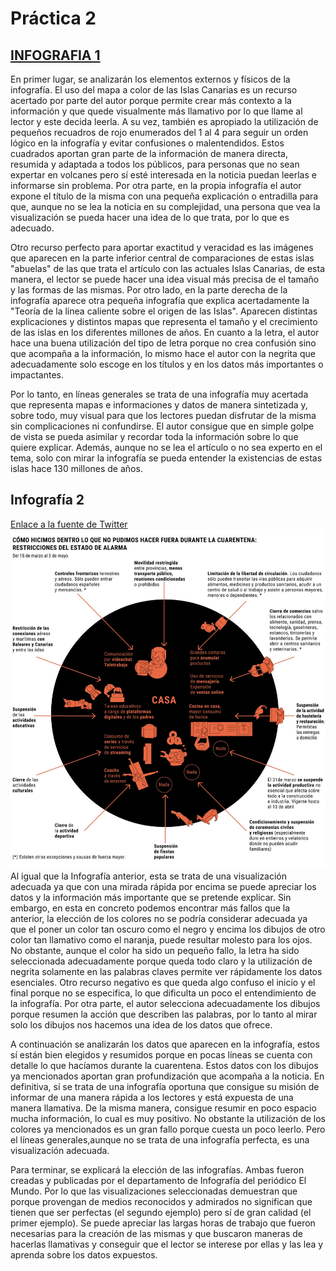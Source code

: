 # Práctica 2
## [INFOGRAFIA 1](https://64.media.tumblr.com/d8aa32550f759e8af7315a3b946ae7d1/028d9187f24eadc7-89/s1280x1920/47b76b379b8d2bada1e72c7036c62a62680a5ce6.png)
En primer lugar, se analizarán los elementos externos y físicos de la infografía. 
El uso del mapa a color de las Islas Canarias es un recurso acertado por parte del 
autor porque permite crear más contexto a la información y que quede visualmente 
más llamativo por lo que llame al lector y este decida leerla. A su vez, también 
es apropiado la utilización de pequeños recuadros de rojo enumerados del 1 al 4 
para seguir un orden lógico en la infografía y evitar confusiones o malentendidos. 
Estos cuadrados aportan gran parte de la información de manera directa, resumida y 
adaptada a todos los públicos, para personas que no sean expertar en volcanes pero 
sí esté interesada en la noticia puedan leerlas e informarse sin problema. Por 
otra parte, en la propia infografía el autor expone el título de la misma con una 
pequeña explicación o entradilla para que, aunque no se lea la noticia en su 
complejidad, una persona que vea la visualización se pueda hacer una idea de lo 
que trata, por lo que es adecuado. 

Otro recurso perfecto para aportar exactitud y veracidad es las imágenes que aparecen en la parte inferior central de 
comparaciones de estas islas "abuelas" de las que trata el artículo con las actuales Islas Canarias, 
de esta manera, el lector se puede hacer una idea visual más precisa de el tamaño y las formas de las mismas. 
Por otro lado, en la parte derecha de la infografía aparece 
otra pequeña infografía que explica acertadamente la "Teoría de la línea caliente 
sobre el origen de las Islas". Aparecen distintas explicaciones y distintos mapas 
que representa el tamaño y el crecimiento de las islas en los diferentes millones 
de años. En cuanto a la letra, el autor hace una buena utilización del tipo de 
letra porque no crea confusión sino que acompaña a la información, lo mismo hace 
el autor con la negrita que adecuadamente solo escoge en los títulos y en los 
datos más importantes o impactantes.

Por lo tanto, en líneas generales se trata de una infografía muy acertada que 
representa mapas e informaciones y datos de manera sintetizada y, sobre todo, muy 
visual para que los lectores puedan disfrutar de la misma sin complicaciones ni 
confundirse. El autor consigue que en simple golpe de vista se pueda asimilar y 
recordar toda la información sobre lo que quiere explicar. Además, aunque no se 
lea el artículo o no sea experto en el tema, solo con mirar la infografía se pueda 
entender la existencias de estas islas hace 130 millones de años.

## Infografía 2
[Enlace a la fuente de Twitter](https://twitter.com/PedroParedesDC/status/1442065230285189120/)
![Restricciones cuarentena](/img/restricciones_cuarentena.jpg)
Al igual que la Infografía anterior, esta se trata de una visualización adecuada ya que con una mirada rápida por encima se puede apreciar los datos y la información más importante que se pretende explicar. Sin embargo, en esta en concreto podemos encontrar más fallos que la anterior, la elección de los colores no se podría considerar adecuada ya que el poner un color
tan oscuro como el negro y encima los dibujos de otro color tan llamativo como el
naranja, puede resultar molesto para los ojos. No obstante, aunque el color ha
sido un pequeño fallo, la letra ha sido seleccionada adecuadamente porque queda
todo claro y la utilización de negrita solamente en las palabras claves permite
ver rápidamente los datos esenciales. Otro recurso negativo es que queda algo
confuso el inicio y el final porque no se especifica, lo que dificulta un poco el
entendimiento de la infografía. Por otra parte, el autor selecciona adecuadamente
los dibujos porque resumen la acción que describen las palabras, por lo tanto al
mirar solo los dibujos nos hacemos una idea de los datos que ofrece.

A continuación se analizarán los datos que aparecen en la infografía, estos sí
están bien elegidos y resumidos porque en pocas líneas se cuenta con detalle lo
que hacíamos durante la cuarentena. Estos datos con los dibujos ya mencionados
aportan gran profundización que acompaña a la noticia. En definitiva, sí se trata
de una infografía oportuna que consigue su misión de informar de una manera rápida
a los lectores y está expuesta de una manera llamativa. De la misma manera,
consigue resumir en poco espacio mucha información, lo cual es muy positivo. No
obstante la utilización de los colores ya mencionados es un gran fallo porque
cuesta un poco leerlo. Pero el líneas generales,aunque no se trata de una
infografía perfecta, es una visualización adecuada.



Para terminar, se explicará la elección de las infografías. Ambas fueron creadas y
publicadas por el departamento de Infografía del periódico El Mundo. Por lo que
las visualizaciones seleccionadas demuestran que porque provengan de medios
reconocidos y admirados no significan que tienen que ser perfectas (el segundo
ejemplo) pero sí de gran calidad (el primer ejemplo). Se puede apreciar las largas
horas de trabajo que fueron necesarias para la creación de las mismas y que
buscaron maneras de hacerlas llamativas y conseguir que el lector se interese por
ellas y las lea y aprenda sobre los datos expuestos.         

